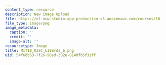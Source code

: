 ```yaml
---
content_type: resource
description: New image Upload
file: https://ol-ocw-studio-app-production.s3.amazonaws.com/courses/18-02sc-multivariable-calculus-fall-2010/54f6db537f2650ad302e014dfb5f31ff_MIT18_02SC_L18Brds_6.png
file_type: image/png
image_metadata:
  caption: ''
  credit: ''
  image-alt: ''
resourcetype: Image
title: MIT18_02SC_L18Brds_6.png
uid: 54f6db53-7f26-50ad-302e-014dfb5f31ff
---
```

